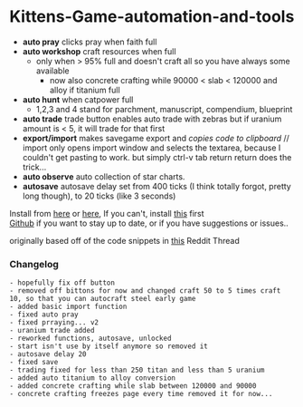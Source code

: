 # Kittens-Game-automation-and-tools  
- **auto pray** clicks pray when faith full  
- **auto workshop** craft resources when full  
  - only when > 95% full and doesn't craft all so you have always some available  
  	- now also concrete crafting while 90000 < slab < 120000 and alloy if titanium full  
- **auto hunt** when catpower full  
  - 1,2,3 and 4 stand for parchment, manuscript, compendium, blueprint  
- **auto trade** trade button enables auto trade with zebras but if uranium amount is < 5, it will trade for that first  
- **export/import** makes savegame export and _copies code to clipboard_ // import only opens import window and selects the textarea, because I couldn't get pasting to work. but simply ctrl-v tab return return does the trick...  
- **auto observe** auto collection of star charts.  
- **autosave** autosave delay set from 400 ticks (I think totally forgot, pretty long though), to 20 ticks (like 3 seconds)

Install from [here](https://greasyfork.org/en/scripts/39218-kittens-game-automation) or [here](https://openuserjs.org/scripts/Alistair1231/Kittens_Game_Automation), If you can't, install [this](http://tampermonkey.net/) first  
[Github](https://github.com/Alistair1231/Kittens-Game-automation-and-tools) if you want to stay up to date, or if you have suggestions or issues..  

originally based off of the code snippets in [this](https://redd.it/2eqlt5) Reddit Thread    
  
### Changelog  
```
- hopefully fix off button  
- removed off bittons for now and changed craft 50 to 5 times craft 10, so that you can autocraft steel early game  
- added basic import function  
- fixed auto pray  
- fixed prraying... v2  
- uranium trade added  
- reworked functions, autosave, unlocked  
- start isn't use by itself anymore so removed it  
- autosave delay 20  
- fixed save  
- trading fixed for less than 250 titan and less than 5 uranium  
- added auto titanium to alloy conversion  
- added concrete crafting while slab between 120000 and 90000  
- concrete crafting freezes page every time removed it for now...
```
